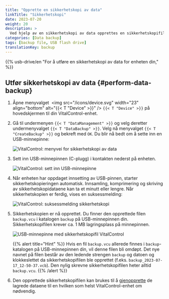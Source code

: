 ```yaml
---
title: "Opprette en sikkerhetskopi av data"
linkTitle: "Sikkerhetskopi"
date: 2023-07-20
weight: 20
description: >
  Ved hjelp av en sikkerhetskopi av data opprettes en sikkerhetskopifil som inneholder alle dataene lagret på VitalControl-enheten.
categories: [Data backup]
tags: [backup file, USB flash drive]
translationKey: backup
---
```

{{% usb-drive/en "For å utføre en sikkerhetskopi av data for enheten din," %}}

## Utfør sikkerhetskopi av data {#perform-data-backup}

1. Åpne menyvalget &nbsp;<img src="/icons/device.svg" width="23" align="bottom" alt="{{< T "Device" >}}" /> `{{< T "Device" >}}` på hovedskjermen til din VitalControl-enhet.

2. Gå til undermenyen `{{< T "DataManagement" >}}` og velg deretter undermenyvalget `{{< T "DataBackup" >}}`. Velg nå menyvalget `{{< T "CreateBackup" >}}` og bekreft med `OK`. Du blir nå bedt om å sette inn en USB-minnepinne:

   ![VitalControl: menyvei for sikkerhetskopi av data](../images/backup.png "Utfør sikkerhetskopi av data")

3. Sett inn USB-minnepinnen (C-plugg) i kontakten nederst på enheten.

   ![VitalControl: sett inn USB-minnepinne](/images/firmware/update/plug-in-dual-usb-stick.svg "Sett inn USB-minnepinne")

4. Når enheten har oppdaget innsetting av USB-pinnen, starter sikkerhetskopieringen automatisk. Innsamling, komprimering og skriving av sikkerhetskopidataene kan ta et minutt eller lengre. Når sikkerhetskopien er ferdig, vises en suksessmelding:

   ![VitalControl: suksessmelding sikkerhetskopi](../images/backup-done.png "Suksess sikkerhetskopi av data")

5. Sikkerhetskopien er nå opprettet. Du finner den opprettede filen `backup.vcu` i katalogen `backup` på USB-minnepinnen din. Sikkerhetskopifilen krever ca. 1 MB lagringsplass på minnepinnen.

   ![USB-minnepinne med sikkerhetskopifil VitalControl](../images/backup-file.png "USB-minnepinne med sikkerhetskopifil")

   {{% alert title="Hint" %}}
  Hvis en fil `backup.vcu` allerede finnes i `backup`-katalogen på USB-minnepinnen din, vil denne filen bli omdøpt. Det nye navnet på filen består av den ledende strengen `backup` og datoen og klokkeslettet da sikkerhetskopifilen ble opprettet (f.eks. `backup_2023-07-17_12-50-37.vcb`). Den nylig skrevne sikkerhetskopifilen heter alltid `backup.vcu`.
    {{% /alert %}}


6. Den opprettede sikkerhetskopifilen kan brukes til å [gjenopprette](../restore) de lagrede dataene til en hvilken som helst VitalControl-enhet om nødvendig.
